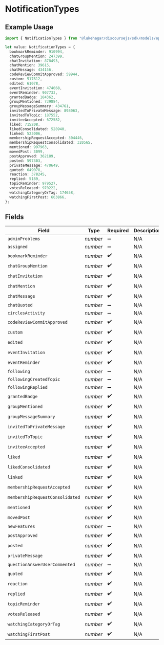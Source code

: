 # NotificationTypes

## Example Usage

```typescript
import { NotificationTypes } from "@lukehagar/discoursejs/sdk/models/operations";

let value: NotificationTypes = {
  bookmarkReminder: 910994,
  chatGroupMention: 247399,
  chatInvitation: 878493,
  chatMention: 39615,
  chatMessage: 434156,
  codeReviewCommitApproved: 59944,
  custom: 517612,
  edited: 61078,
  eventInvitation: 474668,
  eventReminder: 907733,
  grantedBadge: 184362,
  groupMentioned: 739884,
  groupMessageSummary: 434761,
  invitedToPrivateMessage: 898063,
  invitedToTopic: 187552,
  inviteeAccepted: 672582,
  liked: 715208,
  likedConsolidated: 528940,
  linked: 523006,
  membershipRequestAccepted: 304446,
  membershipRequestConsolidated: 320565,
  mentioned: 997963,
  movedPost: 3099,
  postApproved: 362189,
  posted: 597303,
  privateMessage: 470649,
  quoted: 649078,
  reaction: 378245,
  replied: 5189,
  topicReminder: 979527,
  votesReleased: 970222,
  watchingCategoryOrTag: 174658,
  watchingFirstPost: 663866,
};
```

## Fields

| Field                           | Type                            | Required                        | Description                     |
| ------------------------------- | ------------------------------- | ------------------------------- | ------------------------------- |
| `adminProblems`                 | *number*                        | :heavy_minus_sign:              | N/A                             |
| `assigned`                      | *number*                        | :heavy_minus_sign:              | N/A                             |
| `bookmarkReminder`              | *number*                        | :heavy_check_mark:              | N/A                             |
| `chatGroupMention`              | *number*                        | :heavy_check_mark:              | N/A                             |
| `chatInvitation`                | *number*                        | :heavy_check_mark:              | N/A                             |
| `chatMention`                   | *number*                        | :heavy_check_mark:              | N/A                             |
| `chatMessage`                   | *number*                        | :heavy_check_mark:              | N/A                             |
| `chatQuoted`                    | *number*                        | :heavy_minus_sign:              | N/A                             |
| `circlesActivity`               | *number*                        | :heavy_minus_sign:              | N/A                             |
| `codeReviewCommitApproved`      | *number*                        | :heavy_check_mark:              | N/A                             |
| `custom`                        | *number*                        | :heavy_check_mark:              | N/A                             |
| `edited`                        | *number*                        | :heavy_check_mark:              | N/A                             |
| `eventInvitation`               | *number*                        | :heavy_check_mark:              | N/A                             |
| `eventReminder`                 | *number*                        | :heavy_check_mark:              | N/A                             |
| `following`                     | *number*                        | :heavy_minus_sign:              | N/A                             |
| `followingCreatedTopic`         | *number*                        | :heavy_minus_sign:              | N/A                             |
| `followingReplied`              | *number*                        | :heavy_minus_sign:              | N/A                             |
| `grantedBadge`                  | *number*                        | :heavy_check_mark:              | N/A                             |
| `groupMentioned`                | *number*                        | :heavy_check_mark:              | N/A                             |
| `groupMessageSummary`           | *number*                        | :heavy_check_mark:              | N/A                             |
| `invitedToPrivateMessage`       | *number*                        | :heavy_check_mark:              | N/A                             |
| `invitedToTopic`                | *number*                        | :heavy_check_mark:              | N/A                             |
| `inviteeAccepted`               | *number*                        | :heavy_check_mark:              | N/A                             |
| `liked`                         | *number*                        | :heavy_check_mark:              | N/A                             |
| `likedConsolidated`             | *number*                        | :heavy_check_mark:              | N/A                             |
| `linked`                        | *number*                        | :heavy_check_mark:              | N/A                             |
| `membershipRequestAccepted`     | *number*                        | :heavy_check_mark:              | N/A                             |
| `membershipRequestConsolidated` | *number*                        | :heavy_check_mark:              | N/A                             |
| `mentioned`                     | *number*                        | :heavy_check_mark:              | N/A                             |
| `movedPost`                     | *number*                        | :heavy_check_mark:              | N/A                             |
| `newFeatures`                   | *number*                        | :heavy_minus_sign:              | N/A                             |
| `postApproved`                  | *number*                        | :heavy_check_mark:              | N/A                             |
| `posted`                        | *number*                        | :heavy_check_mark:              | N/A                             |
| `privateMessage`                | *number*                        | :heavy_check_mark:              | N/A                             |
| `questionAnswerUserCommented`   | *number*                        | :heavy_minus_sign:              | N/A                             |
| `quoted`                        | *number*                        | :heavy_check_mark:              | N/A                             |
| `reaction`                      | *number*                        | :heavy_check_mark:              | N/A                             |
| `replied`                       | *number*                        | :heavy_check_mark:              | N/A                             |
| `topicReminder`                 | *number*                        | :heavy_check_mark:              | N/A                             |
| `votesReleased`                 | *number*                        | :heavy_check_mark:              | N/A                             |
| `watchingCategoryOrTag`         | *number*                        | :heavy_check_mark:              | N/A                             |
| `watchingFirstPost`             | *number*                        | :heavy_check_mark:              | N/A                             |